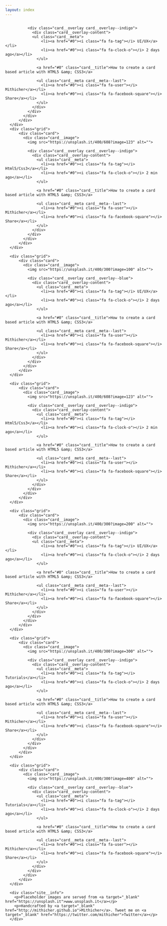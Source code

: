 ```yaml
---
layout: index
---
```

<div class="site__wrapper">
      <div class="grid">
          <div class="card">
            <div class="card__image">
              <img src="https://unsplash.it/400/608?image=200" alt="">

              <div class="card__overlay card__overlay--indigo">
                <div class="card__overlay-content">
                <ul class="card__meta">
                    <li><a href="#0"><i class="fa fa-tag"></i> UI/UX</a></li>
                    <li><a href="#0"><i class="fa fa-clock-o"></i> 2 days ago</a></li>
                  </ul>

                  <a href="#0" class="card__title">How to create a card based article with HTML5 &amp; CSS3</a>

                  <ul class="card__meta card__meta--last">
                    <li><a href="#0"><i class="fa fa-user"></i> Mithicher</a></li>
                    <li><a href="#0"><i class="fa fa-facebook-square"></i> Share</a></li>
                  </ul>    
                </div>
              </div>
            </div>
          </div>
      </div>
      <div class="grid">
          <div class="card">
            <div class="card__image">
              <img src="https://unsplash.it/400/608?image=123" alt="">

              <div class="card__overlay card__overlay--indigo">
                <div class="card__overlay-content">
                  <ul class="card__meta">
                    <li><a href="#0"><i class="fa fa-tag"></i> Html5/Css3</a></li>
                    <li><a href="#0"><i class="fa fa-clock-o"></i> 2 min ago</a></li>
                  </ul>

                  <a href="#0" class="card__title">How to create a card based article with HTML5 &amp; CSS3</a>

                  <ul class="card__meta card__meta--last">
                    <li><a href="#0"><i class="fa fa-user"></i> Mithicher</a></li>
                    <li><a href="#0"><i class="fa fa-facebook-square"></i> Share</a></li>
                  </ul>
                </div>
              </div>
            </div>
          </div>
      </div>

      <div class="grid">
          <div class="card">
            <div class="card__image">
              <img src="https://unsplash.it/400/300?image=100" alt="">

              <div class="card__overlay card__overlay--blue">
                <div class="card__overlay-content">
                  <ul class="card__meta">
                    <li><a href="#0"><i class="fa fa-tag"></i> UI/UX</a></li>
                    <li><a href="#0"><i class="fa fa-clock-o"></i> 2 days ago</a></li>
                  </ul>

                  <a href="#0" class="card__title">How to create a card based article with HTML5 &amp; CSS3</a>

                  <ul class="card__meta card__meta--last">
                    <li><a href="#0"><i class="fa fa-user"></i> Mithicher</a></li>
                    <li><a href="#0"><i class="fa fa-facebook-square"></i> Share</a></li>
                  </ul>
                </div>
              </div>
            </div>
          </div>
      </div>

      <div class="grid">
          <div class="card">
            <div class="card__image">
              <img src="https://unsplash.it/400/608?image=123" alt="">

              <div class="card__overlay card__overlay--indigo">
                <div class="card__overlay-content">
                  <ul class="card__meta">
                    <li><a href="#0"><i class="fa fa-tag"></i> Html5/Css3</a></li>
                    <li><a href="#0"><i class="fa fa-clock-o"></i> 2 min ago</a></li>
                  </ul>

                  <a href="#0" class="card__title">How to create a card based article with HTML5 &amp; CSS3</a>

                  <ul class="card__meta card__meta--last">
                    <li><a href="#0"><i class="fa fa-user"></i> Mithicher</a></li>
                    <li><a href="#0"><i class="fa fa-facebook-square"></i> Share</a></li>
                  </ul>
                </div>
              </div>
            </div>
          </div>
      </div>

      <div class="grid">
          <div class="card">
            <div class="card__image">
              <img src="https://unsplash.it/400/300?image=200" alt="">

              <div class="card__overlay card__overlay--indigo">
                <div class="card__overlay-content">
                <ul class="card__meta">
                    <li><a href="#0"><i class="fa fa-tag"></i> UI/UX</a></li>
                    <li><a href="#0"><i class="fa fa-clock-o"></i> 2 days ago</a></li>
                  </ul>

                  <a href="#0" class="card__title">How to create a card based article with HTML5 &amp; CSS3</a>

                  <ul class="card__meta card__meta--last">
                    <li><a href="#0"><i class="fa fa-user"></i> Mithicher</a></li>
                    <li><a href="#0"><i class="fa fa-facebook-square"></i> Share</a></li>
                  </ul>    
                </div>
              </div>
            </div>
          </div>
      </div>

      <div class="grid">
          <div class="card">
            <div class="card__image">
              <img src="https://unsplash.it/400/300?image=300" alt="">

              <div class="card__overlay card__overlay--indigo">
                <div class="card__overlay-content">
                  <ul class="card__meta">
                    <li><a href="#0"><i class="fa fa-tag"></i> Tutorials</a></li>
                    <li><a href="#0"><i class="fa fa-clock-o"></i> 2 days ago</a></li>
                  </ul>

                  <a href="#0" class="card__title">How to create a card based article with HTML5 &amp; CSS3</a>

                  <ul class="card__meta card__meta--last">
                    <li><a href="#0"><i class="fa fa-user"></i> Mithicher</a></li>
                    <li><a href="#0"><i class="fa fa-facebook-square"></i> Share</a></li>
                  </ul>   
                </div>
              </div>
            </div>
          </div>
      </div>

      <div class="grid">
          <div class="card">
            <div class="card__image">
              <img src="https://unsplash.it/400/300?image=400" alt="">

              <div class="card__overlay card__overlay--blue">
                <div class="card__overlay-content">
                  <ul class="card__meta">
                    <li><a href="#0"><i class="fa fa-tag"></i> Tutorials</a></li>
                    <li><a href="#0"><i class="fa fa-clock-o"></i> 2 days ago</a></li>
                  </ul>

                  <a href="#0" class="card__title">How to create a card based article with HTML5 &amp; CSS3</a>

                  <ul class="card__meta card__meta--last">
                    <li><a href="#0"><i class="fa fa-user"></i> Mithicher</a></li>
                    <li><a href="#0"><i class="fa fa-facebook-square"></i> Share</a></li>
                  </ul>   
                </div>
              </div>
            </div>
          </div>
      </div>		

      <div class="site__info">
        <p>Placeholder images are served from <a target="_blank" href="https://unsplash.it">www.unsplash.it</a></p>
        <p>Handcrafted by <a target="_blank" href="http://mithicher.github.io">Mithicher</a>. Tweet me on <a target="_blank" href="https://twitter.com/mithicher">Twitter</a></p>
      </div>
</div><!-- @end site__wrapper -->
